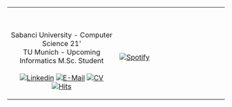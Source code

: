 <table width="100%"> 
  <tr>
  <td width="50%">
      


<br><p align="center"> Sabanci University - Computer Science 21' <br> TU Munich - Upcoming Informatics M.Sc. Student <br> <br>
  [![Linkedin](https://img.shields.io/badge/Linked-in-369?style=flat-square&logo=linkedin&logoColor=white&color=blue)](https://www.linkedin.com/in/cavitcakir/)
  [![E-Mail](https://img.shields.io/badge/Email-Reveal-2a8?style=flat-square&logo=gmail&logoColor=white)](https://mailhide.io/e/zQevkqdS)
  [![CV](https://img.shields.io/badge/Resume-Pdf-red?style=flat-square&logo=files&logoColor=white)](https://cavitcakir.com/cavitcakir_CV.pdf)
  [![Hits](https://hits.seeyoufarm.com/api/count/incr/badge.svg?url=https%3A%2F%2Fgithub.com%2Fcavitcakir&count_bg=%23408E04&title_bg=%23555555&icon=&icon_color=%23E7E7E7&title=Profile+Visits&edge_flat=false)](https://hits.seeyoufarm.com)
    </p>
    
  </td>
  <td width="50%">

&nbsp; <br> [![Spotify](https://spotify-now-playing-8wwt6wfap-cavitcakir.vercel.app/api/spotify)](https://open.spotify.com/user/cavitcakir)
    
  </td>
  </table>


<!-- old visits ![](https://komarev.com/ghpvc/?username=cavitcakir&style=plastic) -->

<!--
**cavitcakir/cavitcakir** is a ✨ _special_ ✨ repository because its `README.md` (this file) appears on your GitHub profile.

Here are some ideas to get you started:

- 🔭 I’m currently working on ...
- 🌱 I’m currently learning ...
- 👯 I’m looking to collaborate on ...
- 🤔 I’m looking for help with ...
- 💬 Ask me about ...
- 📫 How to reach me: ...
- 😄 Pronouns: ...
- ⚡ Fun fact: ...
-->














